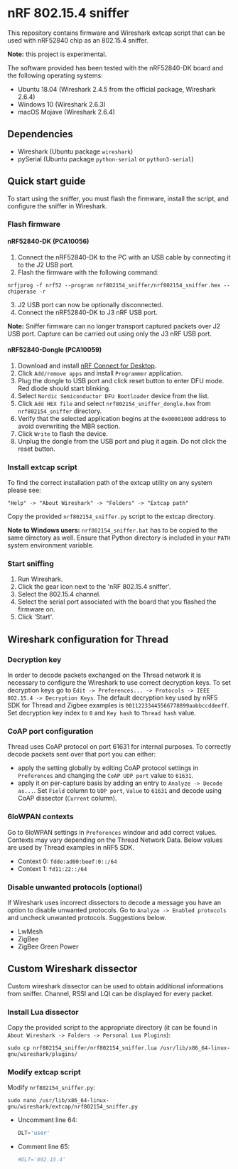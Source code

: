 # nRF 802.15.4 sniffer

This repository contains firmware and Wireshark extcap script that can be used with nRF52840 chip as an 802.15.4 sniffer.

__Note:__ this project is experimental.

The software provided has been tested with the nRF52840-DK board and the following operating systems:
* Ubuntu 18.04 (Wireshark 2.4.5 from the official package, Wireshark 2.6.4)
* Windows 10 (Wireshark 2.6.3)
* macOS Mojave (Wireshark 2.6.4)

## Dependencies
* Wireshark (Ubuntu package `wireshark`)
* pySerial (Ubuntu package `python-serial` or `python3-serial`)

## Quick start guide

To start using the sniffer, you must flash the firmware, install the script, and configure the sniffer in Wireshark.

### Flash firmware

#### nRF52840-DK (PCA10056)
1. Connect the nRF52840-DK to the PC with an USB cable by connecting it to the J2 USB port.
2. Flash the firmware with the following command:
```
nrfjprog -f nrf52 --program nrf802154_sniffer/nrf802154_sniffer.hex --chiperase -r
```
3. J2 USB port can now be optionally disconnected.
4. Connect the nRF52840-DK to J3 nRF USB port.

__Note:__ Sniffer firmware can no longer transport captured packets over J2 USB port. Capture can be carried out using only the J3 nRF USB port.

#### nRF52840-Dongle (PCA10059)

1. Download and install [nRF Connect for Desktop](https://www.nordicsemi.com/Software-and-Tools/Development-Tools/nRF-Connect-for-desktop).
2. Click `Add/remove apps` and install `Programmer` application.
3. Plug the dongle to USB port and click reset button to enter DFU mode. Red diode should start blinking.
4. Select `Nordic Semiconductor DFU Bootloader` device from the list.
5. Click `Add HEX file` and select `nrf802154_sniffer_dongle.hex` from `nrf802154_sniffer` directory.
6. Verify that the selected application begins at the `0x00001000` address to avoid overwriting the MBR section.
7. Click `Write` to flash the device.
8. Unplug the dongle from the USB port and plug it again. Do not click the reset button.

### Install extcap script

To find the correct installation path of the extcap utility on any system please see:
```
"Help" -> "About Wireshark" -> "Folders" -> "Extcap path"
```
Copy the provided `nrf802154_sniffer.py` script to the extcap directory.

__Note to Windows users:__ `nrf802154_sniffer.bat` has to be copied to the same directory as well.
Ensure that Python directory is included in your `PATH` system environment variable.

### Start sniffing
1. Run Wireshark.
2. Click the gear icon next to the 'nRF 802.15.4 sniffer'.
3. Select the 802.15.4 channel.
4. Select the serial port associated with the board that you flashed the firmware on.
5. Click 'Start'.

## Wireshark configuration for Thread

### Decryption key

In order to decode packets exchanged on the Thread network it is necessary to configure the Wireshark to use correct decryption keys.
To set decryption keys go to `Edit -> Preferences... -> Protocols -> IEEE 802.15.4 -> Decryption Keys`. The default decryption key used by nRF5 SDK for Thread and Zigbee examples is `00112233445566778899aabbccddeeff`. Set decryption key index to `0` and `Key hash` to `Thread hash` value.

### CoAP port configuration

Thread uses CoAP protocol on port 61631 for internal purposes. To correctly decode packets sent over that port you can either:
* apply the setting globally by editing CoAP protocol settings in `Preferences` and changing the `CoAP UDP port` value to `61631`.
* apply it on per-capture basis by adding an entry to `Analyze -> Decode as...`. Set `Field` column to `UDP port`, `Value` to `61631` and decode using CoAP dissector (`Current` column).

### 6loWPAN contexts

Go to 6loWPAN settings in `Preferences` window and add correct values. Contexts may vary depending on the Thread Network Data. Below values are used by Thread examples in nRF5 SDK.
* Context 0: `fdde:ad00:beef:0::/64`
* Context 1: `fd11:22::/64`

### Disable unwanted protocols (optional)

If Wireshark uses incorrect dissectors to decode a message you have an option to disable unwanted protocols. Go to `Analyze -> Enabled protocols` and uncheck unwanted protocols. Suggestions below.
* LwMesh
* ZigBee
* ZigBee Green Power

## Custom Wireshark dissector
Custom wireshark dissector can be used to obtain additional informations from sniffer. Channel, RSSI and LQI can be displayed for every packet.

### Install Lua dissector
Copy the provided script to the appropriate directory (it can be found in `About Wireshark -> Folders -> Personal Lua Plugins`):
```
sudo cp nrf802154_sniffer/nrf802154_sniffer.lua /usr/lib/x86_64-linux-gnu/wireshark/plugins/
```
### Modify extcap script
Modify `nrf802154_sniffer.py`:

`sudo nano /usr/lib/x86_64-linux-gnu/wireshark/extcap/nrf802154_sniffer.py`
- Uncomment line 64:
    ```python
    DLT='user'
    ```
- Comment line 65:
    ```python
    #DLT='802.15.4'
    ```
